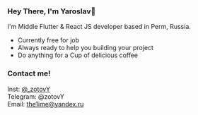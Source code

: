 ### Hey There, I'm Yaroslav👋

I'm Middle Flutter & React JS developer based in Perm, Russia.

-   Currently free for job
-   Always ready to help you building your project
-   Do anything for a Cup of delicious coffee

### Contact me!

Inst: [@_zotovY](https://www.instagram.com/_zotovY/)   
Telegram: @zotovY   
Email: the1ime@yandex.ru    

